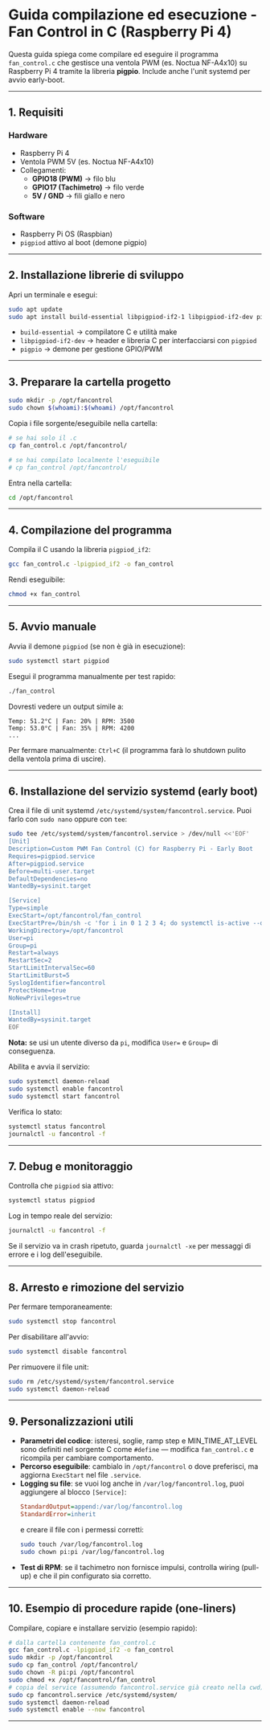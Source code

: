 # Guida compilazione ed esecuzione - Fan Control in C (Raspberry Pi 4)

Questa guida spiega come compilare ed eseguire il programma `fan_control.c` che gestisce una ventola PWM (es. Noctua NF-A4x10) su Raspberry Pi 4 tramite la libreria **pigpio**. Include anche l'unit systemd per avvio early-boot.

---

## 1. Requisiti

### Hardware
- Raspberry Pi 4  
- Ventola PWM 5V (es. Noctua NF-A4x10)  
- Collegamenti:
  - **GPIO18 (PWM)** → filo blu
  - **GPIO17 (Tachimetro)** → filo verde
  - **5V / GND** → fili giallo e nero

### Software
- Raspberry Pi OS (Raspbian)
- `pigpiod` attivo al boot (demone pigpio)

---

## 2. Installazione librerie di sviluppo

Apri un terminale e esegui:

```bash
sudo apt update
sudo apt install build-essential libpigpiod-if2-1 libpigpiod-if2-dev pigpio
```

- `build-essential` → compilatore C e utilità make
- `libpigpiod-if2-dev` → header e libreria C per interfacciarsi con `pigpiod`
- `pigpio` → demone per gestione GPIO/PWM

---

## 3. Preparare la cartella progetto

```bash
sudo mkdir -p /opt/fancontrol
sudo chown $(whoami):$(whoami) /opt/fancontrol
```

Copia i file sorgente/eseguibile nella cartella:

```bash
# se hai solo il .c
cp fan_control.c /opt/fancontrol/

# se hai compilato localmente l'eseguibile
# cp fan_control /opt/fancontrol/
```

Entra nella cartella:

```bash
cd /opt/fancontrol
```

---

## 4. Compilazione del programma

Compila il C usando la libreria `pigpiod_if2`:

```bash
gcc fan_control.c -lpigpiod_if2 -o fan_control
```

Rendi eseguibile:

```bash
chmod +x fan_control
```

---

## 5. Avvio manuale

Avvia il demone `pigpiod` (se non è già in esecuzione):

```bash
sudo systemctl start pigpiod
```

Esegui il programma manualmente per test rapido:

```bash
./fan_control
```

Dovresti vedere un output simile a:

```
Temp: 51.2°C | Fan: 20% | RPM: 3500
Temp: 53.0°C | Fan: 35% | RPM: 4200
...
```

Per fermare manualmente: `Ctrl+C` (il programma farà lo shutdown pulito della ventola prima di uscire).

---

## 6. Installazione del servizio systemd (early boot)

Crea il file di unit systemd `/etc/systemd/system/fancontrol.service`. Puoi farlo con `sudo nano` oppure con `tee`:

```bash
sudo tee /etc/systemd/system/fancontrol.service > /dev/null <<'EOF'
[Unit]
Description=Custom PWM Fan Control (C) for Raspberry Pi - Early Boot
Requires=pigpiod.service
After=pigpiod.service
Before=multi-user.target
DefaultDependencies=no
WantedBy=sysinit.target

[Service]
Type=simple
ExecStart=/opt/fancontrol/fan_control
ExecStartPre=/bin/sh -c 'for i in 0 1 2 3 4; do systemctl is-active --quiet pigpiod && exit 0 || sleep 1; done; exit 1'
WorkingDirectory=/opt/fancontrol
User=pi
Group=pi
Restart=always
RestartSec=2
StartLimitIntervalSec=60
StartLimitBurst=5
SyslogIdentifier=fancontrol
ProtectHome=true
NoNewPrivileges=true

[Install]
WantedBy=sysinit.target
EOF
```

**Nota:** se usi un utente diverso da `pi`, modifica `User=` e `Group=` di conseguenza.

Abilita e avvia il servizio:

```bash
sudo systemctl daemon-reload
sudo systemctl enable fancontrol
sudo systemctl start fancontrol
```

Verifica lo stato:

```bash
systemctl status fancontrol
journalctl -u fancontrol -f
```

---

## 7. Debug e monitoraggio

Controlla che `pigpiod` sia attivo:

```bash
systemctl status pigpiod
```

Log in tempo reale del servizio:

```bash
journalctl -u fancontrol -f
```

Se il servizio va in crash ripetuto, guarda `journalctl -xe` per messaggi di errore e i log dell'eseguibile.

---

## 8. Arresto e rimozione del servizio

Per fermare temporaneamente:

```bash
sudo systemctl stop fancontrol
```

Per disabilitare all'avvio:

```bash
sudo systemctl disable fancontrol
```

Per rimuovere il file unit:

```bash
sudo rm /etc/systemd/system/fancontrol.service
sudo systemctl daemon-reload
```

---

## 9. Personalizzazioni utili

- **Parametri del codice**: isteresi, soglie, ramp step e MIN_TIME_AT_LEVEL sono definiti nel sorgente C come `#define` — modifica `fan_control.c` e ricompila per cambiare comportamento.  
- **Percorso eseguibile**: cambialo in `/opt/fancontrol` o dove preferisci, ma aggiorna `ExecStart` nel file `.service`.  
- **Logging su file**: se vuoi log anche in `/var/log/fancontrol.log`, puoi aggiungere al blocco `[Service]`:
  ```ini
  StandardOutput=append:/var/log/fancontrol.log
  StandardError=inherit
  ```
  e creare il file con i permessi corretti:
  ```bash
  sudo touch /var/log/fancontrol.log
  sudo chown pi:pi /var/log/fancontrol.log
  ```
- **Test di RPM**: se il tachimetro non fornisce impulsi, controlla wiring (pull-up) e che il pin configurato sia corretto.

---

## 10. Esempio di procedure rapide (one-liners)

Compilare, copiare e installare servizio (esempio rapido):

```bash
# dalla cartella contenente fan_control.c
gcc fan_control.c -lpigpiod_if2 -o fan_control
sudo mkdir -p /opt/fancontrol
sudo cp fan_control /opt/fancontrol/
sudo chown -R pi:pi /opt/fancontrol
sudo chmod +x /opt/fancontrol/fan_control
# copia del service (assumendo fancontrol.service già creato nella cwd)
sudo cp fancontrol.service /etc/systemd/system/
sudo systemctl daemon-reload
sudo systemctl enable --now fancontrol
```

---
